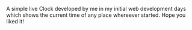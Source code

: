 A simple live Clock developed by me in my initial web development days which shows the current time of any place whereever started. Hope you liked it!
